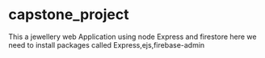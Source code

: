 # capstone_project
This a jewellery web Application using node Express and firestore
here we need to install packages called Express,ejs,firebase-admin
